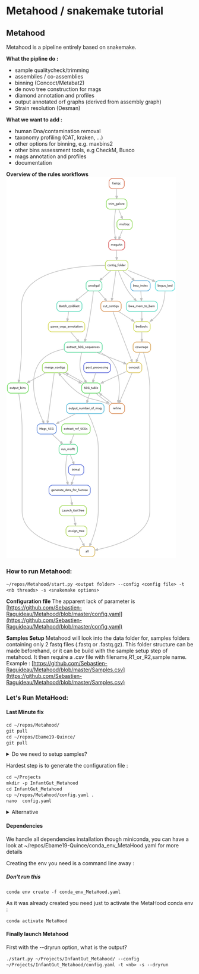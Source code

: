 # Metahood / snakemake tutorial

## Metahood
Metahood is a pipeline entirely based on snakemake. 

**What the pipline do :**
 - sample qualitycheck/trimming
- assemblies / co-assemblies
- binning (Concoct/Metabat2)
- de novo tree construction for mags
- diamond annotation and profiles
- output annotated orf graphs (derived from assembly graph)
- Strain resolution (Desman)

 **What we want to add :**
 - human Dna/contamination removal 
 - taxonomy profiling (CAT, kraken, ...)
 - other options for  binning, e.g. maxbins2  
 - other bins assessment tools, e.g CheckM, Busco 
 - mags annotation and profiles
 - documentation
 
 **Overview of the rules workflows**
![alt tag](./Binning.png)

###  How to run Metahood:
    ~/repos/Metahood/start.py <output folder> --config <config file> -t <nb threads> -s <snakemake options> 

 **Configuration file**
 The apparent lack of parameter is 
[https://github.com/Sebastien-Raguideau/Metahood/blob/master/config.yaml](https://github.com/Sebastien-Raguideau/Metahood/blob/master/config.yaml)

 **Samples Setup**
Metahood will look into the data folder for, samples folders containing only 2 fastq files (.fastq or .fastq.gz). This folder structure can be made beforehand, or it can be build with the sample setup step of metahood. It then require a .csv file with filename,R1_or_R2,sample name.
Example : [https://github.com/Sebastien-Raguideau/Metahood/blob/master/Samples.csv](https://github.com/Sebastien-Raguideau/Metahood/blob/master/Samples.csv)

###  Let's Run MetaHood:
#### Last Minute fix

    cd ~/repos/Metahood/
    git pull
    cd ~/repos/Ebame19-Quince/
    git pull


<details><summary>Do we need to setup samples? </summary>
<p>
Yes, the file is at  

`~/repos/Ebame19-Quince/Samples.csv` 

</p>
</details>

Hardest step is to generate the configuration file :

    cd ~/Projects
    mkdir -p InfantGut_Metahood
    cd InfantGut_Metahood
    cp ~/repos/Metahood/config.yaml .
    nano  config.yaml

<details><summary>Alternative </summary>
<p>

    cp ~/repos/Metahood/config.yaml ~/Projects/InfantGut_Metahood/

</p>
</details>


#### Dependencies
We handle  all dependencies installation though miniconda,  you can have a look at  ~/repos/Ebame19-Quince/conda_env_MetaHood.yaml for more details

Creating the env you need is a command line away :
##### Don't run this

    conda env create -f conda_env_MetaHood.yaml
As it was already created you need just to activate the MetaHood conda env :

    conda activate MetaHood


#### Finally launch Metahood
First with the --dryrun option, what is the output?

    ./start.py ~/Projects/InfantGut_Metahood/ --config ~/Projects/InfantGut_Metahood/config.yaml -t <nb> -s --dryrun        


